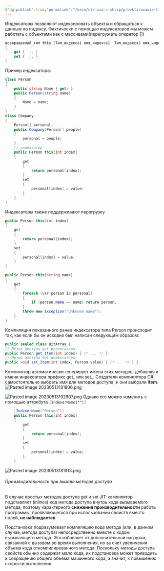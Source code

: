 ```yaml
---
{"dg-publish":true,"permalink":"/base/clr-via-c-sharp/proektirovanie-tipov/indeksatory-svojstva-s-parametrami/"}
---
```



Индексаторы позволяют индексировать объекты и обращаться к данным по индексу. Фактически с помощью индексаторов мы можем работать с объектами как с массивами(перегружать оператор [])

```csharp
возвращаемый_тип this [Тип_индекса1 имя_индекса1, Тип_индекса2 имя_индекса2 ...]
{
    get { ... }
    set { ... }
}
```

Пример индексатора:
```csharp
class Person
{
	public string Name { get; }
	public Person(string name) 
	{ 
		Name = name; 
	}
}
class Company
{
	Person[] personal;
	public Company(Person[] people)
	{
		personal = people;
	}
	// индексатор
	public Person this[int index]
	{
		get
		{
			return personal[index];
		}
		set
		{
			personal[index] = value;
		}
	}
}
```
Индексаторы также поддерживают перегрузку.

```csharp
public Person this[int index]
{
	get
	{
		return personal[index];
	}
	set
	{
		personal[index] = value;
	}
}

public Person this[string name]
{
	get
	{
		foreach (var person in personal)
		{
			if (person.Name == name) return person;
		}
		throw new Exception("Unknown name");
	}
}
```


Компиляция показанного ранее индексатора типа Person происходит так, как если бы он исходно был написан следующим образом: 
```csharp
public sealed class BitArray { 
// Метод доступа get индексатора 
public Person get_Item(int index) { /* ... */ } 
// Метод доступа set индексатора 
public void set_Item(int index, Person value) { /* ... */ } }
```
Компилятор автоматически генерирует имена этих методов, добавляя к имени индексатора префикс get_ или set_.
Создатели компилятора C# самостоятельно выбрать имя для методов доступа, и они выбрали **Item**.  
![Pasted image 20230513181806.png](/img/user/Files/Image/Pasted%20image%2020230513181806.png)

![Pasted image 20230513192607.png](/img/user/Files/Image/Pasted%20image%2020230513192607.png)
Однако его можно изменить с помощью аттрибута 
`[IndexerName("")]`

```csharp
	[IndexerName("Person")]
	public Person this[int index]
	{
		get
		{
			return personal[index];
		}
		set
		{
			personal[index] = value;
		}
	}
```
![Pasted image 20230513181913.png](/img/user/Files/Image/Pasted%20image%2020230513181913.png)

###### Производительность при вызове методов доступа

В случае простых методов доступа get и set JIT-компилятор подставляет (inlines) код метода доступа внутрь кода вызываемого метода, поэтому характерного **снижения производительности** работы программы, проявляющегося при использовании свойств вместо полей, **не наблюдается**. 

Подстановка подразумевает компиляцию кода метода (или, в данном случае, метода доступа) непосредственно вместе с кодом вызывающего метода. Это избавляет от дополнительной нагрузки, связанной с вызовом во время выполнения, но за счет увеличения объема кода откомпилированного метода. Поскольку методы доступа свойств обычно содержат мало кода, их подстановка может приводить к сокращению общего объема машинного кода, а значит, к повышению скорости выполнения.
